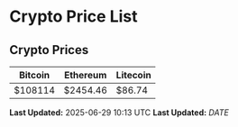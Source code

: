 # Crypto Price List

## Crypto Prices
| Bitcoin | Ethereum | Litecoin |
| ------- | -------- | -------- |
| $108114 | $2454.46 | $86.74 |
**Last Updated:** 2025-06-29 10:13 UTC
**Last Updated:** $DATE$
